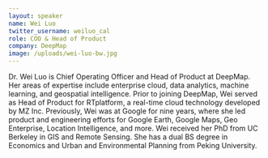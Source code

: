 ```yaml
---
layout: speaker
name: Wei Luo
twitter_username: weiluo_cal
role: COO & Head of Product
company: DeepMap
image: /uploads/wei-luo-bw.jpg
---
```


Dr. Wei Luo is Chief Operating Officer and Head of Product at DeepMap. Her areas of expertise include enterprise cloud, data analytics, machine learning, and geospatial intelligence. Prior to joining DeepMap, Wei served as Head of Product for RTplatform, a real-time cloud technology developed by MZ Inc. Previously, Wei was at Google for nine years, where she led product and engineering efforts for Google Earth, Google Maps, Geo Enterprise, Location Intelligence, and more. Wei received her PhD from UC Berkeley in GIS and Remote Sensing. She has a dual BS degree in Economics and Urban and Environmental Planning from Peking University.